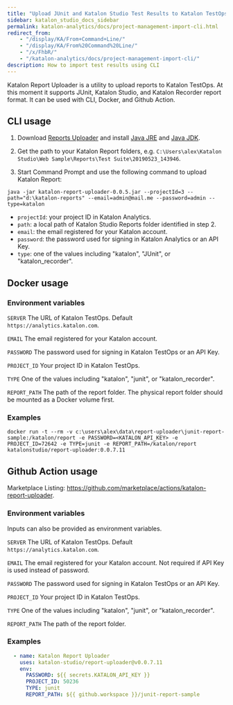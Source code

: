 ```yaml
---
title: "Upload JUnit and Katalon Studio Test Results to Katalon TestOps using Katalon Report Uploader" 
sidebar: katalon_studio_docs_sidebar
permalink: katalon-analytics/docs/project-management-import-cli.html 
redirect_from:
    - "/display/KA/From+Command+Line/"
    - "/display/KA/From%20Command%20Line/"
    - "/x/FhbR/"
    - "/katalon-analytics/docs/project-management-import-cli/"
description: How to import test results using CLI
---
```


Katalon Report Uploader is a utility to upload reports to Katalon TestOps. At this moment it supports JUnit, Katalon Studio, and Katalon Recorder report format. It can be used with CLI, Docker, and Github Action.

## CLI usage

1. Download [Reports Uploader](https://github.com/katalon-studio/report-uploader/releases) and install [Java JRE](https://www.java.com/en/download/manual.jsp) and [Java JDK](https://www.oracle.com/technetwork/java/javase/downloads/index.html).

2. Get the path to your Katalon Report folders, e.g. `C:\Users\alex\Katalon Studio\Web Sample\Reports\Test Suite\20190523_143946`.

3. Start Command Prompt and use the following command to upload Katalon Report:

```
java -jar katalon-report-uploader-0.0.5.jar --projectId=3 --path="d:\katalon-reports" --email=admin@mail.me --password=admin --type=katalon
```
* `projectId`: your project ID in Katalon Analytics.
* `path`: a local path of Katalon Studio Reports folder identified in step 2.
* `email`: the email registered for your Katalon account.
* `password`: the password used for signing in Katalon Analytics or an API Key.
* `type`: one of the values including "katalon", "JUnit", or "katalon_recorder".

## Docker usage

### Environment variables

`SERVER`
The URL of Katalon TestOps. Default `https://analytics.katalon.com`.

`EMAIL`
The email registered for your Katalon account.

`PASSWORD`
The password used for signing in Katalon TestOps or an API Key.

`PROJECT_ID`
Your project ID in Katalon TestOps.

`TYPE`
One of the values including "katalon", "junit", or "katalon_recorder".

`REPORT_PATH`
The path of the report folder. The physical report folder should be mounted as a Docker volume first.

### Examples

```
docker run -t --rm -v c:\users\alex\data\report-uploader\junit-report-sample:/katalon/report -e PASSWORD=<KATALON_API_KEY> -e PROJECT_ID=72642 -e TYPE=junit -e REPORT_PATH=/katalon/report katalonstudio/report-uploader:0.0.7.11
```

## Github Action usage

Marketplace Listing: https://github.com/marketplace/actions/katalon-report-uploader.

### Environment variables

Inputs can also be provided as environment variables.

`SERVER`
The URL of Katalon TestOps. Default `https://analytics.katalon.com`.

`EMAIL`
The email registered for your Katalon account. Not required if API Key is used instead of password.

`PASSWORD`
The password used for signing in Katalon TestOps or an API Key.

`PROJECT_ID`
Your project ID in Katalon TestOps.

`TYPE`
One of the values including "katalon", "junit", or "katalon_recorder".

`REPORT_PATH`
The path of the report folder.

### Examples

```yaml
  - name: Katalon Report Uploader
    uses: katalon-studio/report-uploader@v0.0.7.11
    env:
      PASSWORD: ${{ secrets.KATALON_API_KEY }}
      PROJECT_ID: 50236
      TYPE: junit
      REPORT_PATH: ${{ github.workspace }}/junit-report-sample
```
